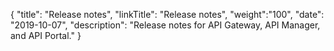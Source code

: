 {
"title": "Release notes",
"linkTitle": "Release notes",
"weight":"100",
"date": "2019-10-07",
"description": "Release notes for API Gateway, API Manager, and API Portal."
}
